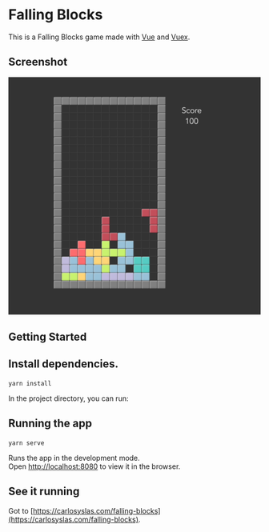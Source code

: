 # Falling Blocks

This is a Falling Blocks game made with [Vue](https://vuejs.org/) and [Vuex](https://vuex.vuejs.org/).

## Screenshot

![Falling Blocks](./screenshot.png)

## Getting Started

## Install dependencies.

```
yarn install
```

In the project directory, you can run:

## Running the app

```
yarn serve
```

Runs the app in the development mode.<br>
Open [http://localhost:8080](http://localhost:8080) to view it in the browser.

## See it running

Got to [https://carlosyslas.com/falling-blocks](https://carlosyslas.com/falling-blocks).
